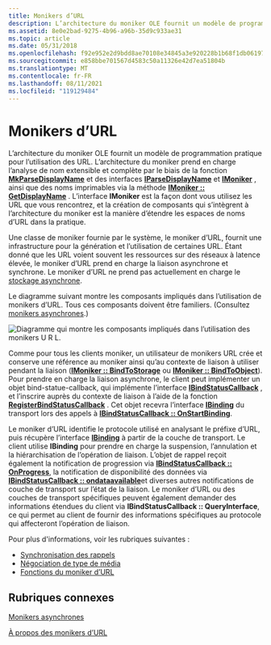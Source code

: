 ```yaml
---
title: Monikers d’URL
description: L’architecture du moniker OLE fournit un modèle de programmation pratique pour l’utilisation des URL.
ms.assetid: 8e0e2bad-9275-4b96-a96b-35d9c933ae31
ms.topic: article
ms.date: 05/31/2018
ms.openlocfilehash: f92e952e2d9bdd8ae70108e34845a3e920228b1b68f1db061977dff36e942254
ms.sourcegitcommit: e858bbe701567d4583c50a11326e42d7ea51804b
ms.translationtype: MT
ms.contentlocale: fr-FR
ms.lasthandoff: 08/11/2021
ms.locfileid: "119129484"
---
```

# <a name="url-monikers"></a>Monikers d’URL

L’architecture du moniker OLE fournit un modèle de programmation pratique pour l’utilisation des URL. L’architecture du moniker prend en charge l’analyse de nom extensible et complète par le biais de la fonction [**MkParseDisplayName**](/windows/desktop/api/Objbase/nf-objbase-mkparsedisplayname) et des interfaces [**IParseDisplayName**](/windows/desktop/api/OleIdl/nn-oleidl-iparsedisplayname) et [**IMoniker**](/windows/desktop/api/ObjIdl/nn-objidl-imoniker) , ainsi que des noms imprimables via la méthode [**IMoniker :: GetDisplayName**](/windows/desktop/api/ObjIdl/nf-objidl-imoniker-getdisplayname) . L’interface **IMoniker** est la façon dont vous utilisez les URL que vous rencontrez, et la création de composants qui s’intègrent à l’architecture du moniker est la manière d’étendre les espaces de noms d’URL dans la pratique.

Une classe de moniker fournie par le système, le moniker d’URL, fournit une infrastructure pour la génération et l’utilisation de certaines URL. Étant donné que les URL voient souvent les ressources sur des réseaux à latence élevée, le moniker d’URL prend en charge la liaison asynchrone et synchrone. Le moniker d’URL ne prend pas actuellement en charge le [stockage asynchrone](/windows/desktop/Stg/asynchronous-storage).

Le diagramme suivant montre les composants impliqués dans l’utilisation de monikers d’URL. Tous ces composants doivent être familiers. (Consultez [monikers asynchrones](asynchronous-monikers.md).)

![Diagramme qui montre les composants impliqués dans l’utilisation des monikers U R L.](images/bb10975a-9cb5-418e-872e-1e1add0b58ed.png)

Comme pour tous les clients moniker, un utilisateur de monikers URL crée et conserve une référence au moniker ainsi qu’au contexte de liaison à utiliser pendant la liaison ([**IMoniker :: BindToStorage**](/windows/desktop/api/ObjIdl/nf-objidl-imoniker-bindtostorage) ou [**IMoniker :: BindToObject**](/windows/desktop/api/ObjIdl/nf-objidl-imoniker-bindtoobject)). Pour prendre en charge la liaison asynchrone, le client peut implémenter un objet bind-statue-callback, qui implémente l’interface [**IBindStatusCallback**](/previous-versions/windows/internet-explorer/ie-developer/platform-apis/ms775060(v=vs.85)) , et l’inscrire auprès du contexte de liaison à l’aide de la fonction [**RegisterBindStatusCallback**](/previous-versions/windows/internet-explorer/ie-developer/platform-apis/ms775115(v=vs.85)) . Cet objet recevra l’interface [**IBinding**](/previous-versions/windows/internet-explorer/ie-developer/platform-apis/ms775071(v=vs.85)) du transport lors des appels à [**IBindStatusCallback :: OnStartBinding**](/previous-versions/windows/internet-explorer/ie-developer/platform-apis/ms775065(v=vs.85)).

Le moniker d’URL identifie le protocole utilisé en analysant le préfixe d’URL, puis récupère l’interface [**IBinding**](/previous-versions/windows/internet-explorer/ie-developer/platform-apis/ms775071(v=vs.85)) à partir de la couche de transport. Le client utilise **IBinding** pour prendre en charge la suspension, l’annulation et la hiérarchisation de l’opération de liaison. L’objet de rappel reçoit également la notification de progression via [**IBindStatusCallback :: OnProgress**](/previous-versions/windows/internet-explorer/ie-developer/platform-apis/ms775064(v=vs.85)), la notification de disponibilité des données via [**IBindStatusCallback :: ondataavailable**](/previous-versions/windows/internet-explorer/ie-developer/platform-apis/ms775061(v=vs.85))et diverses autres notifications de couche de transport sur l’état de la liaison. Le moniker d’URL ou des couches de transport spécifiques peuvent également demander des informations étendues du client via **IBindStatusCallback :: QueryInterface**, ce qui permet au client de fournir des informations spécifiques au protocole qui affecteront l’opération de liaison.

Pour plus d'informations, voir les rubriques suivantes :

-   [Synchronisation des rappels](callback-synchronization.md)
-   [Négociation de type de média](media-type-negotiation.md)
-   [Fonctions du moniker d’URL](url-moniker-api-functions.md)

## <a name="related-topics"></a>Rubriques connexes

<dl> <dt>

[Monikers asynchrones](asynchronous-monikers.md)
</dt> <dt>

[À propos des monikers d’URL](/previous-versions/windows/internet-explorer/ie-developer/platform-apis/ms775149(v=vs.85))
</dt> </dl>

 

 